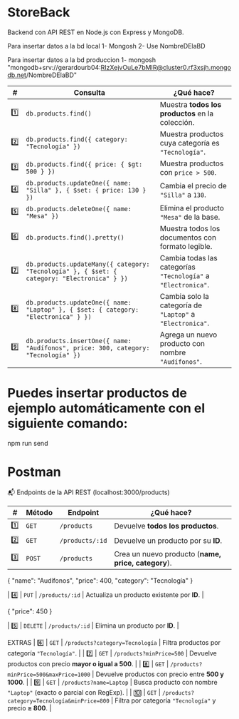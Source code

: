 # StoreBack
Backend con API REST en Node.js con Express y MongoDB.

Para insertar datos a la bd local
1- Mongosh
2- Use NombreDElaBD

Para insertar datos a la bd produccion
1- mongosh "mongodb+srv://gerardourb04:RIzXejvOuLe7bMIR@cluster0.rf3xsjh.mongodb.net/NombreDElaBD"


| #   | Consulta                                                                                    | ¿Qué hace?                                                    |
| --- | ------------------------------------------------------------------------------------------- | ------------------------------------------------------------- |
| 1️⃣  | `db.products.find()`                                                                        | Muestra **todos los productos** en la colección.              |
| 2️⃣  | `db.products.find({ category: "Tecnología" })`                                              | Muestra productos cuya categoría es `"Tecnología"`.           |
| 3️⃣  | `db.products.find({ price: { $gt: 500 } })`                                                 | Muestra productos con `price > 500`.                          |
| 4️⃣  | `db.products.updateOne({ name: "Silla" }, { $set: { price: 130 } })`                        | Cambia el precio de `"Silla"` a `130`.                        |
| 5️⃣  | `db.products.deleteOne({ name: "Mesa" })`                                                   | Elimina el producto `"Mesa"` de la base.                      |
| 6️⃣  | `db.products.find().pretty()`                                                               | Muestra todos los documentos con formato legible.             |
| 7️⃣  | `db.products.updateMany({ category: "Tecnología" }, { $set: { category: "Electronica" } })` | Cambia todas las categorías `"Tecnología"` a `"Electronica"`. |
| 8️⃣  | `db.products.updateOne({ name: "Laptop" }, { $set: { category: "Electronica" } })`          | Cambia solo la categoría de `"Laptop"` a `"Electronica"`.     |
| 9️⃣  | `db.products.insertOne({ name: "Audífonos", price: 300, category: "Tecnología" })`          | Agrega un nuevo producto con nombre `"Audífonos"`.            |

# Puedes insertar productos de ejemplo automáticamente con el siguiente comando:
npm run send


# Postman
📬 Endpoints de la API REST (localhost:3000/products)

| #   | Método | Endpoint        | ¿Qué hace?                                          |
| --- | ------ | --------------- | --------------------------------------------------- |
| 1️⃣  | `GET`  | `/products`     | Devuelve **todos los productos**.                   |
| 2️⃣  | `GET`  | `/products/:id` | Devuelve un producto por su **ID**.                 |
| 3️⃣  | `POST` | `/products`     | Crea un nuevo producto (**name, price, category**). |

{
"name": "Audífonos",
"price": 400,
"category": "Tecnología"
}
 
| 4️⃣ | `PUT` | `/products/:id` | Actualiza un producto existente por **ID**. |

{
  "price": 450
}

| 5️⃣ | `DELETE` | `/products/:id` | Elimina un producto por **ID**. |

EXTRAS
| 6️⃣ | `GET` | `/products?category=Tecnología` | Filtra productos por categoría `"Tecnología"`. |
| 7️⃣ | `GET` | `/products?minPrice=500` | Devuelve productos con precio **mayor o igual a 500**. |
| 8️⃣ | `GET` | `/products?minPrice=500&maxPrice=1000` | Devuelve productos con precio entre **500 y 1000**. |
| 9️⃣ | `GET` | `/products?name=Laptop` | Busca producto con nombre `"Laptop"` (exacto o parcial con RegExp). |
| 🔟 | `GET` | `/products?category=Tecnología&minPrice=800` | Filtra por categoría `"Tecnología"` y precio **≥ 800**. |
